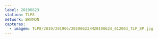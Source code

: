 ```yaml
---
label: 20190623
station: TLP8
network: BRAMON
capturas:
  - imagem: TLP8/2019/201906/20190623/M20190624_012003_TLP_8P.jpg
---
```

